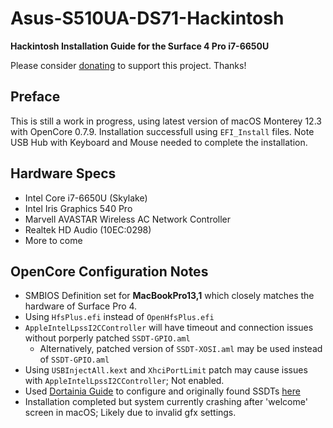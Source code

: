 # Asus-S510UA-DS71-Hackintosh
**Hackintosh Installation Guide for the Surface 4 Pro i7-6650U**

Please consider [donating](https://paypal.me/djouija) to support this project. Thanks!

## Preface
This is still a work in progress, using latest version of macOS Monterey 12.3 with OpenCore 0.7.9.
Installation successfull using `EFI_Install` files.
Note USB Hub with Keyboard and Mouse needed to complete the installation.

## Hardware Specs
- Intel Core i7-6650U (Skylake)
- Intel Iris Graphics 540 Pro
- Marvell AVASTAR Wireless AC Network Controller
- Realtek HD Audio (10EC:0298)
- More to come

## OpenCore Configuration Notes
- SMBIOS Definition set for **MacBookPro13,1** which closely matches the hardware of Surface Pro 4.
- Using `HfsPlus.efi` instead of `OpenHfsPlus.efi`
- `AppleIntelLpssI2CController` will have timeout and connection issues without porperly patched `SSDT-GPIO.aml`
  - Alternatively, patched version of `SSDT-XOSI.aml` may be used instead of `SSDT-GPIO.aml`
- Using `USBInjectAll.kext` and `XhciPortLimit` patch may cause issues with `AppleIntelLpssI2CController`; Not enabled.
- Used [Dortainia Guide](https://dortania.github.io/OpenCore-Install-Guide/config-laptop.plist/skylake.html) to configure and originally found SSDTs [here](https://dsdt-database.monster/surface-pro-4-core-i7-opencore/)
- Installation completed but system currently crashing after 'welcome' screen in macOS; Likely due to invalid gfx settings.
